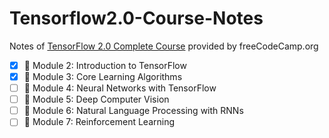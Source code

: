# Tensorflow2.0-Course-Notes
Notes of [TensorFlow 2.0 Complete Course](https://www.youtube.com/watch?v=tPYj3fFJGjk) provided by freeCodeCamp.org


- [x] 📕 Module 2: Introduction to TensorFlow 
- [x] 📗 Module 3: Core Learning Algorithms 
- [ ] 📘 Module 4: Neural Networks with TensorFlow 
- [ ] 📙 Module 5: Deep Computer Vision
- [ ] 📔 Module 6: Natural Language Processing with RNNs 
- [ ] 📒 Module 7: Reinforcement Learning 
